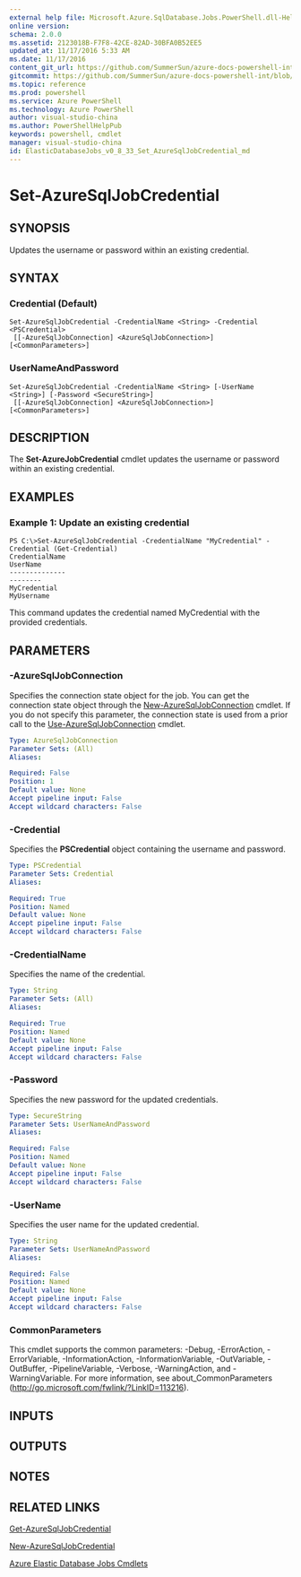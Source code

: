 ```yaml
---
external help file: Microsoft.Azure.SqlDatabase.Jobs.PowerShell.dll-Help.xml
online version:
schema: 2.0.0
ms.assetid: 2123018B-F7F8-42CE-82AD-30BFA0B52EE5
updated_at: 11/17/2016 5:33 AM
ms.date: 11/17/2016
content_git_url: https://github.com/SummerSun/azure-docs-powershell-int/blob/master/azureps-cmdlets-docs/ElasticDatabaseJobs/v0.8.33/Set-AzureSqlJobCredential.md
gitcommit: https://github.com/SummerSun/azure-docs-powershell-int/blob/2692a7998846b66d06a416c56978167da402f8d5/azureps-cmdlets-docs/ElasticDatabaseJobs/v0.8.33/Set-AzureSqlJobCredential.md
ms.topic: reference
ms.prod: powershell
ms.service: Azure PowerShell
ms.technology: Azure PowerShell
author: visual-studio-china
ms.author: PowerShellHelpPub
keywords: powershell, cmdlet
manager: visual-studio-china
id: ElasticDatabaseJobs_v0_8_33_Set_AzureSqlJobCredential_md
---
```


# Set-AzureSqlJobCredential

## SYNOPSIS
Updates the username or password within an existing credential.

## SYNTAX

### Credential (Default)
```
Set-AzureSqlJobCredential -CredentialName <String> -Credential <PSCredential>
 [[-AzureSqlJobConnection] <AzureSqlJobConnection>] [<CommonParameters>]
```

### UserNameAndPassword
```
Set-AzureSqlJobCredential -CredentialName <String> [-UserName <String>] [-Password <SecureString>]
 [[-AzureSqlJobConnection] <AzureSqlJobConnection>] [<CommonParameters>]
```

## DESCRIPTION
The **Set-AzureJobCredential** cmdlet updates the username or password within an existing credential.

## EXAMPLES

### Example 1: Update an existing credential
```
PS C:\>Set-AzureSqlJobCredential -CredentialName "MyCredential" -Credential (Get-Credential)
CredentialName                                                                 UserName                                                                      
--------------                                                                 --------                                                                      
MyCredential                                                                   MyUsername
```

This command updates the credential named MyCredential with the provided credentials.

## PARAMETERS

### -AzureSqlJobConnection
Specifies the connection state object for the job.
You can get the connection state object through the [New-AzureSqlJobConnection](./New-AzureSqlJobConnection.md) cmdlet.
If you do not specify this parameter, the connection state is used from a prior call to the [Use-AzureSqlJobConnection](./Use-AzureSqlJobConnection.md) cmdlet.

```yaml
Type: AzureSqlJobConnection
Parameter Sets: (All)
Aliases:

Required: False
Position: 1
Default value: None
Accept pipeline input: False
Accept wildcard characters: False
```

### -Credential
Specifies the **PSCredential** object containing the username and password.

```yaml
Type: PSCredential
Parameter Sets: Credential
Aliases:

Required: True
Position: Named
Default value: None
Accept pipeline input: False
Accept wildcard characters: False
```

### -CredentialName
Specifies the name of the credential.

```yaml
Type: String
Parameter Sets: (All)
Aliases:

Required: True
Position: Named
Default value: None
Accept pipeline input: False
Accept wildcard characters: False
```

### -Password
Specifies the new password for the updated credentials.

```yaml
Type: SecureString
Parameter Sets: UserNameAndPassword
Aliases:

Required: False
Position: Named
Default value: None
Accept pipeline input: False
Accept wildcard characters: False
```

### -UserName
Specifies the user name for the updated credential.

```yaml
Type: String
Parameter Sets: UserNameAndPassword
Aliases:

Required: False
Position: Named
Default value: None
Accept pipeline input: False
Accept wildcard characters: False
```

### CommonParameters
This cmdlet supports the common parameters: -Debug, -ErrorAction, -ErrorVariable, -InformationAction, -InformationVariable, -OutVariable, -OutBuffer, -PipelineVariable, -Verbose, -WarningAction, and -WarningVariable. For more information, see about_CommonParameters (http://go.microsoft.com/fwlink/?LinkID=113216).

## INPUTS

## OUTPUTS

## NOTES

## RELATED LINKS

[Get-AzureSqlJobCredential](xref:ElasticDatabaseJobs/v0.8.33/Get-AzureSqlJobCredential.md)

[New-AzureSqlJobCredential](xref:ElasticDatabaseJobs/v0.8.33/New-AzureSqlJobCredential.md)

[Azure Elastic Database Jobs Cmdlets](xref:ElasticDatabaseJobs/v0.8.33/ElasticDatabaseJobs.md)
